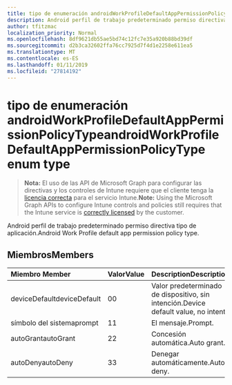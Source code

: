```yaml
---
title: tipo de enumeración androidWorkProfileDefaultAppPermissionPolicyType
description: Android perfil de trabajo predeterminado permiso directiva tipo de aplicación.
author: tfitzmac
localization_priority: Normal
ms.openlocfilehash: 8df9621db55ae5bd74c12fc7e35a920b88bd39df
ms.sourcegitcommit: d2b3ca32602ffa76cc7925d7f4d1e2258e611ea5
ms.translationtype: MT
ms.contentlocale: es-ES
ms.lasthandoff: 01/11/2019
ms.locfileid: "27814192"
---
```

# <a name="androidworkprofiledefaultapppermissionpolicytype-enum-type"></a><span data-ttu-id="9e342-103">tipo de enumeración androidWorkProfileDefaultAppPermissionPolicyType</span><span class="sxs-lookup"><span data-stu-id="9e342-103">androidWorkProfileDefaultAppPermissionPolicyType enum type</span></span>

> <span data-ttu-id="9e342-104">**Nota:** El uso de las API de Microsoft Graph para configurar las directivas y los controles de Intune requiere que el cliente tenga la [licencia correcta](https://go.microsoft.com/fwlink/?linkid=839381) para el servicio Intune.</span><span class="sxs-lookup"><span data-stu-id="9e342-104">**Note:** Using the Microsoft Graph APIs to configure Intune controls and policies still requires that the Intune service is [correctly licensed](https://go.microsoft.com/fwlink/?linkid=839381) by the customer.</span></span>

<span data-ttu-id="9e342-105">Android perfil de trabajo predeterminado permiso directiva tipo de aplicación.</span><span class="sxs-lookup"><span data-stu-id="9e342-105">Android Work Profile default app permission policy type.</span></span>
## <a name="members"></a><span data-ttu-id="9e342-106">Miembros</span><span class="sxs-lookup"><span data-stu-id="9e342-106">Members</span></span>
|<span data-ttu-id="9e342-107">Miembro	</span><span class="sxs-lookup"><span data-stu-id="9e342-107">Member</span></span>|<span data-ttu-id="9e342-108">Valor</span><span class="sxs-lookup"><span data-stu-id="9e342-108">Value</span></span>|<span data-ttu-id="9e342-109">Description</span><span class="sxs-lookup"><span data-stu-id="9e342-109">Description</span></span>|
|:---|:---|:---|
|<span data-ttu-id="9e342-110">deviceDefault</span><span class="sxs-lookup"><span data-stu-id="9e342-110">deviceDefault</span></span>|<span data-ttu-id="9e342-111">0</span><span class="sxs-lookup"><span data-stu-id="9e342-111">0</span></span>|<span data-ttu-id="9e342-112">Valor predeterminado de dispositivo, sin intención.</span><span class="sxs-lookup"><span data-stu-id="9e342-112">Device default value, no intent.</span></span>|
|<span data-ttu-id="9e342-113">símbolo del sistema</span><span class="sxs-lookup"><span data-stu-id="9e342-113">prompt</span></span>|<span data-ttu-id="9e342-114">1</span><span class="sxs-lookup"><span data-stu-id="9e342-114">1</span></span>|<span data-ttu-id="9e342-115">El mensaje.</span><span class="sxs-lookup"><span data-stu-id="9e342-115">Prompt.</span></span>|
|<span data-ttu-id="9e342-116">autoGrant</span><span class="sxs-lookup"><span data-stu-id="9e342-116">autoGrant</span></span>|<span data-ttu-id="9e342-117">2</span><span class="sxs-lookup"><span data-stu-id="9e342-117">2</span></span>|<span data-ttu-id="9e342-118">Concesión automática.</span><span class="sxs-lookup"><span data-stu-id="9e342-118">Auto grant.</span></span>|
|<span data-ttu-id="9e342-119">autoDeny</span><span class="sxs-lookup"><span data-stu-id="9e342-119">autoDeny</span></span>|<span data-ttu-id="9e342-120">3</span><span class="sxs-lookup"><span data-stu-id="9e342-120">3</span></span>|<span data-ttu-id="9e342-121">Denegar automáticamente.</span><span class="sxs-lookup"><span data-stu-id="9e342-121">Auto deny.</span></span>|



